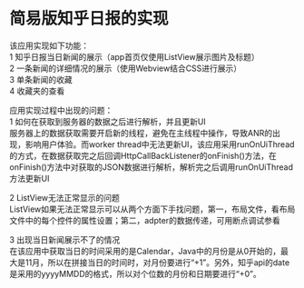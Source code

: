 # 简易版知乎日报的实现

该应用实现如下功能：</br>
1 知乎日报当日新闻的展示（app首页仅使用ListView展示图片及标题）</br>
2 一条新闻的详细情况的展示（使用Webview结合CSS进行展示）</br>
3 单条新闻的收藏</br>
4 收藏夹的查看</br>

应用实现过程中出现的问题：</br>
1 如何在获取到服务器的数据之后进行解析，并且更新UI</br>
服务器上的数据获取需要开启新的线程，避免在主线程中操作，导致ANR的出现，影响用户体验。而worker thread中无法更新UI，该应用采用runOnUiThread的方式，在数据获取完之后回调HttpCallBackListener的onFinish()方法，在onFinish()方法中对获取的JSON数据进行解析，解析完之后调用runOnUiThread方法更新UI</br>

2 ListView无法正常显示的问题</br>
ListView如果无法正常显示可以从两个方面下手找问题，第一，布局文件，看布局文件中的每个控件的属性设置；第二，adpter的数据传递，可用断点调试参看</br>

3 出现当日新闻展示不了的情况</br>
在该应用中获取当日的时间采用的是Calendar，Java中的月份是从0开始的，最大是11月，所以在拼接当日的时间时，对月份要进行“+1”。另外，知乎api的date是采用的yyyyMMDD的格式，所以对个位数的月份和日期要进行“+0”。
